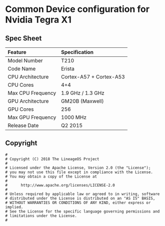# Common Device configuration for Nvidia Tegra X1

## Spec Sheet
| Feature                 | Specification                     |
| :---------------------- | :-------------------------------- |
| Model Number            | T210                              |
| Code Name               | Erista                            |
| CPU Architecture        | Cortex-A57 + Cortex-A53           |
| CPU Cores               | 4+4                               |
| Max CPU Frequency       | 1.9 GHz / 1.3 GHz                 |
| GPU Architecture        | GM20B (Maxwell)                   |
| GPU Cores               | 256                               |
| Max GPU Frequency       | 1000 MHz                          |
| Release Date            | Q2 2015                           |

## Copyright

```
#
# Copyright (C) 2018 The LineageOS Project
#
# Licensed under the Apache License, Version 2.0 (the "License");
# you may not use this file except in compliance with the License.
# You may obtain a copy of the License at
#
#      http://www.apache.org/licenses/LICENSE-2.0
#
# Unless required by applicable law or agreed to in writing, software
# distributed under the License is distributed on an "AS IS" BASIS,
# WITHOUT WARRANTIES OR CONDITIONS OF ANY KIND, either express or implied.
# See the License for the specific language governing permissions and
# limitations under the License.
#
```
